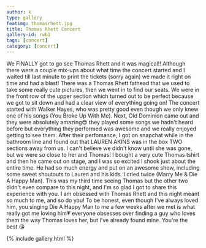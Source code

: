 ```yaml
---
author: k
type: gallery
featimg: thomasrhett.jpg
title: Thomas Rhett Concert
gallery-id: rwb1
tags: [concert]
category: [concert]
---
```

We FINALLY got to go see Thomas Rhett and it was magical!! Although there were a couple mix-ups about what time the concert started and I waited till last minute to print the tickets (sorry again) we made it right on time and had a blast! There was a Thomas Rhett fathead that we used to take some really cute pictures, then we went in to find our seats. We were in the front row of the upper section which turned out to be perfect because we got to sit down and had a clear view of everything going on! The concert started with Walker Hayes, who was pretty good even though we only knew one of his songs (You Broke Up With Me). Next, Old Dominion came out and they were absolutely amazing😍 they played some songs we hadn't heard before but everything they performed was awesome and we really enjoyed getting to see them. After their perfomance, I got on snapchat while in the bathroom line and found out that LAUREN AKINS was in the box TWO sections away from us. I can't believe we didn't know until she was gone, but we were so close to her and Thomas! I bought a very cute Thomas tshirt and then he came out on stage, and I was so excited I shook just about the entire time. He had so much energy and put on an awesome show, including some sweet shoutouts to Lauren and his kids. I cried twice (Marry Me & Die A Happy Man). This was my third time seeing Thomas but the other two didn't even compare to this night, and I'm so glad I got to share this experience with you. I am obsessed with Thomas Rhett and this night meant so much to me, and so do you! To be honest, even though I've always loved him, you singing Die A Happy Man to me a few weeks after we met is what really got me loving him💗 everyone obsesses over finding a guy who loves them the way Thomas loves her, but I've already found mine. You're the best 😘
<br>

{% include gallery.html %}